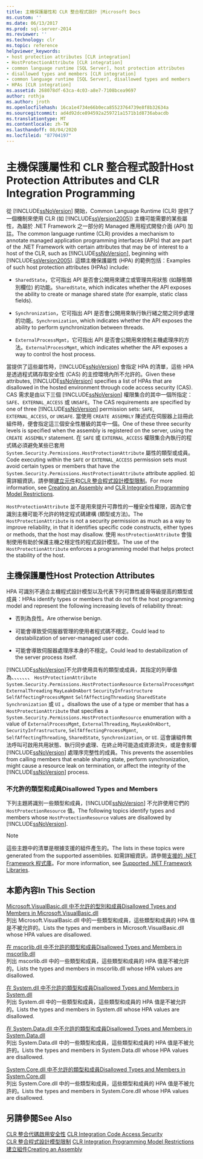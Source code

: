 ```yaml
---
title: 主機保護屬性和 CLR 整合程式設計 |Microsoft Docs
ms.custom: ''
ms.date: 06/13/2017
ms.prod: sql-server-2014
ms.reviewer: ''
ms.technology: clr
ms.topic: reference
helpviewer_keywords:
- host protection attributes [CLR integration]
- HostProtectionAttribute [CLR integration]
- common language runtime [SQL Server], host protection attributes
- disallowed types and members [CLR integration]
- common language runtime [SQL Server], disallowed types and members
- HPAs [CLR integration]
ms.assetid: 268078df-63ca-4c03-a8e7-7108bcea9697
author: rothja
ms.author: jroth
ms.openlocfilehash: 16ca1e4734e66b0eca85523764739e8f8b32634a
ms.sourcegitcommit: ad4d92dce894592a259721a1571b1d8736abacdb
ms.translationtype: MT
ms.contentlocale: zh-TW
ms.lasthandoff: 08/04/2020
ms.locfileid: "87704197"
---
```

# <a name="host-protection-attributes-and-clr-integration-programming"></a><span data-ttu-id="1947d-102">主機保護屬性和 CLR 整合程式設計</span><span class="sxs-lookup"><span data-stu-id="1947d-102">Host Protection Attributes and CLR Integration Programming</span></span>
  <span data-ttu-id="1947d-103">從 [!INCLUDE[ssNoVersion](../../includes/ssnoversion-md.md)] 開始，Common Language Runtime (CLR) 提供了一個機制來使用 CLR (如 [!INCLUDE[ssVersion2005](../../includes/ssversion2005-md.md)]) 主機可能需要的某些屬性，為屬於 .NET Framework 之一部分的 Managed 應用程式開發介面 (API) 加註。</span><span class="sxs-lookup"><span data-stu-id="1947d-103">The common language runtime (CLR) provides a mechanism to annotate managed application programming interfaces (APIs) that are part of the .NET Framework with certain attributes that may be of interest to a host of the CLR, such as [!INCLUDE[ssNoVersion](../../includes/ssnoversion-md.md)], beginning with [!INCLUDE[ssVersion2005](../../includes/ssversion2005-md.md)].</span></span> <span data-ttu-id="1947d-104">這類主機保護屬性 (HPA) 的範例包括：</span><span class="sxs-lookup"><span data-stu-id="1947d-104">Examples of such host protection attributes (HPAs) include:</span></span>  
  
-   <span data-ttu-id="1947d-105">`SharedState`，它可指出 API 是否會公開用來建立或管理共用狀態 (如靜態類別欄位) 的功能。</span><span class="sxs-lookup"><span data-stu-id="1947d-105">`SharedState`, which indicates whether the API exposes the ability to create or manage shared state (for example, static class fields).</span></span>  
  
-   <span data-ttu-id="1947d-106">`Synchronization`，它可指出 API 是否會公開用來執行執行緒之間之同步處理的功能。</span><span class="sxs-lookup"><span data-stu-id="1947d-106">`Synchronization`, which indicates whether the API exposes the ability to perform synchronization between threads.</span></span>  
  
-   <span data-ttu-id="1947d-107">`ExternalProcessMgmt`，它可指出 API 是否會公開用來控制主機處理序的方法。</span><span class="sxs-lookup"><span data-stu-id="1947d-107">`ExternalProcessMgmt`, which indicates whether the API exposes a way to control the host process.</span></span>  
  
 <span data-ttu-id="1947d-108">當提供了這些屬性時，[!INCLUDE[ssNoVersion](../../includes/ssnoversion-md.md)] 會指定 HPA 的清單，這些 HPA 是透過程式碼存取安全性 (CAS) 的主控環境內所不允許的。</span><span class="sxs-lookup"><span data-stu-id="1947d-108">Given these attributes, [!INCLUDE[ssNoVersion](../../includes/ssnoversion-md.md)] specifies a list of HPAs that are disallowed in the hosted environment through code access security (CAS).</span></span> <span data-ttu-id="1947d-109">CAS 需求是由以下三個 [!INCLUDE[ssNoVersion](../../includes/ssnoversion-md.md)] 權限集合的其中一個所指定：`SAFE`、`EXTERNAL_ACCESS` 或 `UNSAFE`。</span><span class="sxs-lookup"><span data-stu-id="1947d-109">The CAS requirements are specified by one of three [!INCLUDE[ssNoVersion](../../includes/ssnoversion-md.md)] permission sets: `SAFE`, `EXTERNAL_ACCESS`, or `UNSAFE`.</span></span> <span data-ttu-id="1947d-110">當使用 `CREATE ASSEMBLY` 陳述式在伺服器上註冊此組件時，便會指定這三個安全性層級的其中一個。</span><span class="sxs-lookup"><span data-stu-id="1947d-110">One of these three security levels is specified when the assembly is registered on the server, using the `CREATE ASSEMBLY` statement.</span></span> <span data-ttu-id="1947d-111">在 `SAFE` 或 `EXTERNAL_ACCESS` 權限集合內執行的程式碼必須避免某些已套用 `System.Security.Permissions.HostProtectionAttribute` 屬性的類型或成員。</span><span class="sxs-lookup"><span data-stu-id="1947d-111">Code executing within the `SAFE` or `EXTERNAL_ACCESS` permission sets must avoid certain types or members that have the `System.Security.Permissions.HostProtectionAttribute` attribute applied.</span></span> <span data-ttu-id="1947d-112">如需詳細資訊，請參閱[建立元件](../clr-integration/assemblies/creating-an-assembly.md)和[CLR 整合程式設計模型限制](../clr-integration/database-objects/clr-integration-programming-model-restrictions.md)。</span><span class="sxs-lookup"><span data-stu-id="1947d-112">For more information, see [Creating an Assembly](../clr-integration/assemblies/creating-an-assembly.md) and [CLR Integration Programming Model Restrictions](../clr-integration/database-objects/clr-integration-programming-model-restrictions.md).</span></span>  
  
 <span data-ttu-id="1947d-113">`HostProtectionAttribute` 並不是用來提升可靠性的一種安全性權限，因為它會識別主機可能不允許的特定程式碼建構 (類型或方法)。</span><span class="sxs-lookup"><span data-stu-id="1947d-113">The `HostProtectionAttribute` is not a security permission as much as a way to improve reliability, in that it identifies specific code constructs, either types or methods, that the host may disallow.</span></span> <span data-ttu-id="1947d-114">使用 `HostProtectionAttribute` 會強制使用有助於保護主機之穩定性的程式設計模型。</span><span class="sxs-lookup"><span data-stu-id="1947d-114">The use of the `HostProtectionAttribute` enforces a programming model that helps protect the stability of the host.</span></span>  
  
## <a name="host-protection-attributes"></a><span data-ttu-id="1947d-115">主機保護屬性</span><span class="sxs-lookup"><span data-stu-id="1947d-115">Host Protection Attributes</span></span>  
 <span data-ttu-id="1947d-116">HPA 可識別不適合主機程式設計模型以及代表下列可靠性威脅等級提高的類型或成員：</span><span class="sxs-lookup"><span data-stu-id="1947d-116">HPAs identify types or members that do not fit the host programming model and represent the following increasing levels of reliability threat:</span></span>  
  
-   <span data-ttu-id="1947d-117">否則為良性。</span><span class="sxs-lookup"><span data-stu-id="1947d-117">Are otherwise benign.</span></span>  
  
-   <span data-ttu-id="1947d-118">可能會導致受伺服器管理的使用者程式碼不穩定。</span><span class="sxs-lookup"><span data-stu-id="1947d-118">Could lead to destabilization of server-managed user code.</span></span>  
  
-   <span data-ttu-id="1947d-119">可能會導致伺服器處理序本身的不穩定。</span><span class="sxs-lookup"><span data-stu-id="1947d-119">Could lead to destabilization of the server process itself.</span></span>  
  
 [!INCLUDE[ssNoVersion](../../includes/ssnoversion-md.md)]<span data-ttu-id="1947d-120">不允許使用具有的類型或成員，其指定的列舉值為、、、、、、、 `HostProtectionAttribute` `System.Security.Permissions.HostProtectionResource` `ExternalProcessMgmt` `ExternalThreading` `MayLeakOnAbort` `SecurityInfrastructure` `SelfAffectingProcessMgmnt` `SelfAffectingThreading` `SharedState` `Synchronization` 或 `UI` 。</span><span class="sxs-lookup"><span data-stu-id="1947d-120">disallows the use of a type or member that has a `HostProtectionAttribute` that specifies a `System.Security.Permissions.HostProtectionResource` enumeration with a value of `ExternalProcessMgmt`, `ExternalThreading`, `MayLeakOnAbort`, `SecurityInfrastructure`, `SelfAffectingProcessMgmnt`, `SelfAffectingThreading`, `SharedState`, `Synchronization`, or `UI`.</span></span> <span data-ttu-id="1947d-121">這會讓組件無法呼叫可啟用共用狀態、執行同步處理、在終止時可能造成資源流失，或是會影響 [!INCLUDE[ssNoVersion](../../includes/ssnoversion-md.md)] 處理序完整性的成員。</span><span class="sxs-lookup"><span data-stu-id="1947d-121">This prevents the assemblies from calling members that enable sharing state, perform synchronization, might cause a resource leak on termination, or affect the integrity of the [!INCLUDE[ssNoVersion](../../includes/ssnoversion-md.md)] process.</span></span>  
  
### <a name="disallowed-types-and-members"></a><span data-ttu-id="1947d-122">不允許的類型和成員</span><span class="sxs-lookup"><span data-stu-id="1947d-122">Disallowed Types and Members</span></span>  
 <span data-ttu-id="1947d-123">下列主題將識別一些類型和成員，[!INCLUDE[ssNoVersion](../../includes/ssnoversion-md.md)] 不允許使用它們的 `HostProtectionResource` 值。</span><span class="sxs-lookup"><span data-stu-id="1947d-123">The following topics identify types and members whose `HostProtectionResource` values are disallowed by [!INCLUDE[ssNoVersion](../../includes/ssnoversion-md.md)].</span></span>  
  
> [!NOTE]  
>  <span data-ttu-id="1947d-124">這些主題中的清單是根據支援的組件產生的。</span><span class="sxs-lookup"><span data-stu-id="1947d-124">The lists in these topics were generated from the supported assemblies.</span></span>  <span data-ttu-id="1947d-125">如需詳細資訊，請參閱[支援的 .NET Framework 程式庫](../clr-integration/database-objects/supported-net-framework-libraries.md)。</span><span class="sxs-lookup"><span data-stu-id="1947d-125">For more information, see [Supported .NET Framework Libraries](../clr-integration/database-objects/supported-net-framework-libraries.md).</span></span>  
  
## <a name="in-this-section"></a><span data-ttu-id="1947d-126">本節內容</span><span class="sxs-lookup"><span data-stu-id="1947d-126">In This Section</span></span>  
 [<span data-ttu-id="1947d-127">Microsoft.VisualBasic.dll 中不允許的型別和成員</span><span class="sxs-lookup"><span data-stu-id="1947d-127">Disallowed Types and Members in Microsoft.VisualBasic.dll</span></span>](disallowed-types-and-members-in-microsoft-visualbasic-dll.md)  
 <span data-ttu-id="1947d-128">列出 Microsoft.VisualBasic.dll 中的一些類型和成員，這些類型和成員的 HPA 值是不被允許的。</span><span class="sxs-lookup"><span data-stu-id="1947d-128">Lists the types and members in Microsoft.VisualBasic.dll whose HPA values are disallowed.</span></span>  
  
 [<span data-ttu-id="1947d-129">在 mscorlib.dll 中不允許的類型和成員</span><span class="sxs-lookup"><span data-stu-id="1947d-129">Disallowed Types and Members in mscorlib.dll</span></span>](disallowed-types-and-members-in-mscorlib-dll.md)  
 <span data-ttu-id="1947d-130">列出 mscorlib.dll 中的一些類型和成員，這些類型和成員的 HPA 值是不被允許的。</span><span class="sxs-lookup"><span data-stu-id="1947d-130">Lists the types and members in mscorlib.dll whose HPA values are disallowed.</span></span>  
  
 [<span data-ttu-id="1947d-131">在 System.dll 中不允許的類型和成員</span><span class="sxs-lookup"><span data-stu-id="1947d-131">Disallowed Types and Members in System.dll</span></span>](disallowed-types-and-members-in-system-dll.md)  
 <span data-ttu-id="1947d-132">列出 System.dll 中的一些類型和成員，這些類型和成員的 HPA 值是不被允許的。</span><span class="sxs-lookup"><span data-stu-id="1947d-132">Lists the types and members in System.dll whose HPA values are disallowed.</span></span>  
  
 [<span data-ttu-id="1947d-133">在 System.Data.dll 中不允許的類型和成員</span><span class="sxs-lookup"><span data-stu-id="1947d-133">Disallowed Types and Members in System.Data.dll</span></span>](disallowed-types-and-members-in-system-data-dll.md)  
 <span data-ttu-id="1947d-134">列出 System.Data.dll 中的一些類型和成員，這些類型和成員的 HPA 值是不被允許的。</span><span class="sxs-lookup"><span data-stu-id="1947d-134">Lists the types and members in System.Data.dll whose HPA values are disallowed.</span></span>  
  
 [<span data-ttu-id="1947d-135">System.Core.dll 中不允許的類型和成員</span><span class="sxs-lookup"><span data-stu-id="1947d-135">Disallowed Types and Members in System.Core.dll</span></span>](disallowed-types-and-members-in-system-core-dll.md)  
 <span data-ttu-id="1947d-136">列出 System.Core.dll 中的一些類型和成員，這些類型和成員的 HPA 值是不被允許的。</span><span class="sxs-lookup"><span data-stu-id="1947d-136">Lists the types and members in System.Core.dll whose HPA values are disallowed.</span></span>  
  
## <a name="see-also"></a><span data-ttu-id="1947d-137">另請參閱</span><span class="sxs-lookup"><span data-stu-id="1947d-137">See Also</span></span>  
 <span data-ttu-id="1947d-138">[CLR 整合代碼啟用安全性](../clr-integration/security/clr-integration-code-access-security.md) </span><span class="sxs-lookup"><span data-stu-id="1947d-138">[CLR Integration Code Access Security](../clr-integration/security/clr-integration-code-access-security.md) </span></span>  
 <span data-ttu-id="1947d-139">[CLR 整合程式設計模型限制](../clr-integration/database-objects/clr-integration-programming-model-restrictions.md) </span><span class="sxs-lookup"><span data-stu-id="1947d-139">[CLR Integration Programming Model Restrictions](../clr-integration/database-objects/clr-integration-programming-model-restrictions.md) </span></span>  
 [<span data-ttu-id="1947d-140">建立組件</span><span class="sxs-lookup"><span data-stu-id="1947d-140">Creating an Assembly</span></span>](../clr-integration/assemblies/creating-an-assembly.md)  
  
  
